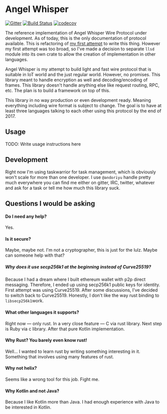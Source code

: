  # Angel Whisper
[![Gitter](https://badges.gitter.im/Inner-Heaven/angel-whisper.svg)](https://gitter.im/Inner-Heaven/angel-whisper?utm_source=badge&utm_medium=badge&utm_campaign=pr-badge)
[![Build Status](https://travis-ci.org/Inner-Heaven/libwhisper-rs.svg?branch=master)](https://travis-ci.org/Inner-Heaven/libwhisper-rs)
[![codecov](https://codecov.io/gh/Inner-Heaven/libwhisper-rs/branch/master/graph/badge.svg)](https://codecov.io/gh/Inner-Heaven/libwhisper-rs)

 The reference implementation of Angel Whisper Wire Protocol under development. As of today, this is the only documentation of protocol available. This is refactoring of [my first attempt](https://github.com/Inner-Heaven/angel-whisper) to write this thing. However my first attempt was too broad, so I've made a decision to separate `llsd` module into its own crate to allow the creation of implementation in other languages.

 Angel Whisper is my attempt to build light and fast wire protocol that is suitable in IoT world and the just regular world. However, no promises. 
 This library meant to handle encryption as well and decoding/encoding of frames.
This library doesn't handle anything else like request routing, RPC, etc. The plan is to build a framework on top of this.

 This library in no way production or even development ready. Meaning everything including wire format is subject to change.
The goal is to have at least three languages talking to each other using this protocol by the end of 2017.

## Usage
TODO: Write usage instructions here

## Development
Right now I'm using taskwarrior for task management, which is obviously won't scale for more than one developer. I use `@andoriyu` handle pretty much everywhere you can find me either on gitter, IRC, twitter, whatever and ask for a task or tell me how much this library suck. 

 ## Questions I would be asking
 #### Do I need any help?

 Yes.

 #### Is it secure?

Maybe, maybe not. I'm not a cryptographer, this is just for the lulz. Maybe can someone help with that?

 ##### Why does it use secp256k1 at the beginning instead of Curve25519?

Because I had a dream where I built ethereum wallet with p2p direct messaging. Therefore, I ended up using secp256k1 public keys for identity. First attempt was using Curve25519. After some discussions, I've decided to switch back to Curve25519. Honestly, I don't like the way rust binding to `libsecp256k1`work.

 #### What other languages it supports?

Right now — only rust. In a very close feature — C via rust library. Next step is Ruby via c library. After that pure Kotlin implementation.

#### Why Rust? You barely even know rust!

Well... I wanted to learn rust by writing something interesting in it. Something that involves using many features of rust. 

 #### Why not helix?

 Seems like a wrong tool for this job. Fight me.

 #### Why Kotlin and not Java?

 Because I like Kotlin more than Java. I had enough experience with Java to be interested in Kotlin.